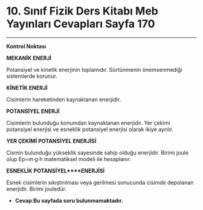 # 10. Sınıf Fizik Ders Kitabı Meb Yayınları Cevapları Sayfa 170

---

**Kontrol Noktası**

**MEKANİK ENERJİ**

Potansiyel ve kinetik enerjinin toplamıdır. Sürtünmenin önemsenmediği sistemlerde korunur.

**KİNETİK ENERJİ**

Cisimlerin hareketinden kaynaklanan enerjidir.

**POTANSİYEL ENERJİ**

Cisimlerin bulunduğu konumdan kaynaklanan enerjidir. Yer çekimi potansiyel enerjisi ve esneklik potansiyel enerjisi olarak ikiye ayrılır.

**YER ÇEKİMİ POTANSİYEL ENERJİSİ**

Cismin bulunduğu yükseklik sayesinde sahip olduğu enerjidir. Birimi joule olup Ep=m·g·h matematiksel modeli ile hesaplanır.

**ESNEKLİK POTANSİYEL****ENERJİSİ**

Esnek cisimlerin sıkıştırılması veya gerilmesi sonucunda cisimde depolanan enerjidir. Birimi jouledür.

-   **Cevap**:**Bu sayfada soru bulunmamaktadır.**